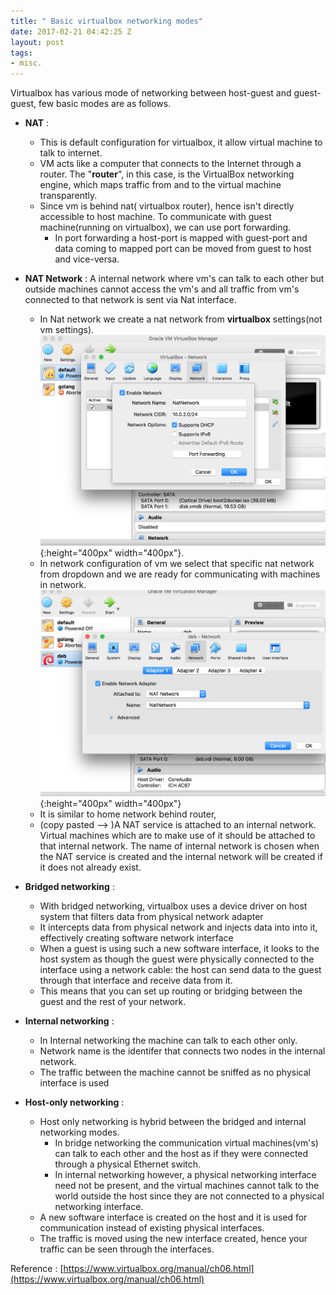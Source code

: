 ```yaml
---
title: " Basic virtualbox networking modes"
date: 2017-02-21 04:42:25 Z
layout: post
tags:
- misc.
---
```


Virtualbox has various mode of networking between host-guest and guest-guest, few basic modes are as follows.

* **NAT** :
	* This is default configuration for virtualbox, it allow virtual machine to talk to internet.
	* VM acts like a  computer that connects to the Internet through a router. The "**router**", in this case, is the VirtualBox networking engine, which maps traffic from and to the virtual machine transparently.
	* Since vm is behind nat( virtualbox router), hence isn't directly accessible to host machine. To  communicate with  guest machine(running on virtualbox), we can use port forwarding.
		* In port forwarding a host-port is mapped with guest-port and data coming to mapped port can be moved from guest to host and vice-versa.

* **NAT Network** : A internal network where vm's can talk to each other but outside machines cannot access the vm's and all traffic from vm's connected to that network is sent via Nat interface.
	* In Nat network we create a nat network from **virtualbox** settings(not vm settings).![Image here](static/img/virtualbox_network_01.png){:height="400px" width="400px"}.
	* In network configuration of vm  we select that specific nat network from dropdown and we are ready for communicating with machines in network. ![Image here](static/img/virtualbox_network_02.png){:height="400px" width="400px"}
	* It is similar to home network behind router,
	* (copy pasted --> )A NAT service is attached to an internal network. Virtual machines which are to make use of it should be attached to that internal network. The name of internal network is chosen when the NAT service is created and the internal network will be created if it does not already exist.

* **Bridged networking** :
	* With bridged networking, virtualbox uses a device driver on  host system that filters data from physical network adapter
	* It intercepts data from physical network and injects data into into it, effectively creating software network interface
	* When a guest is using such a new software interface, it looks to the host system as though the guest were physically connected to the interface using a network cable: the host can send data to the guest through that interface and receive data from it.
	* This means that you can set up routing or bridging between the guest and the rest of your network.

* **Internal networking** :
	* In Internal networking the machine can talk to each other only.
	* Network name is the identifer that connects two nodes in the internal network.
	* The traffic between the machine cannot be sniffed as no physical interface is used

* **Host-only networking** :
	* Host only networking  is hybrid between the bridged and internal networking modes.
		* In bridge networking the communication virtual machines(vm's) can talk to each other and the host as if they were connected through a physical Ethernet switch.
		* In internal networking however, a physical networking interface need not be present, and the virtual machines cannot talk to the world outside the host since they are not connected to a physical networking interface.
	* A new software interface is created on the host and it is used for communication instead of existing physical interfaces.
	* The traffic is moved using the new interface created, hence your traffic can be seen through the interfaces.

Reference : [https://www.virtualbox.org/manual/ch06.html](https://www.virtualbox.org/manual/ch06.html)